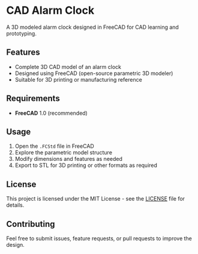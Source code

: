 # CAD Alarm Clock

A 3D modeled alarm clock designed in FreeCAD for CAD learning and prototyping.

## Features
- Complete 3D CAD model of an alarm clock
- Designed using FreeCAD (open-source parametric 3D modeler)
- Suitable for 3D printing or manufacturing reference

## Requirements
- **FreeCAD** 1.0 (recommended)

## Usage
1. Open the `.FCStd` file in FreeCAD
2. Explore the parametric model structure
3. Modify dimensions and features as needed
4. Export to STL for 3D printing or other formats as required

## License
This project is licensed under the MIT License - see the [LICENSE](LICENSE) file for details.

## Contributing
Feel free to submit issues, feature requests, or pull requests to improve the design.